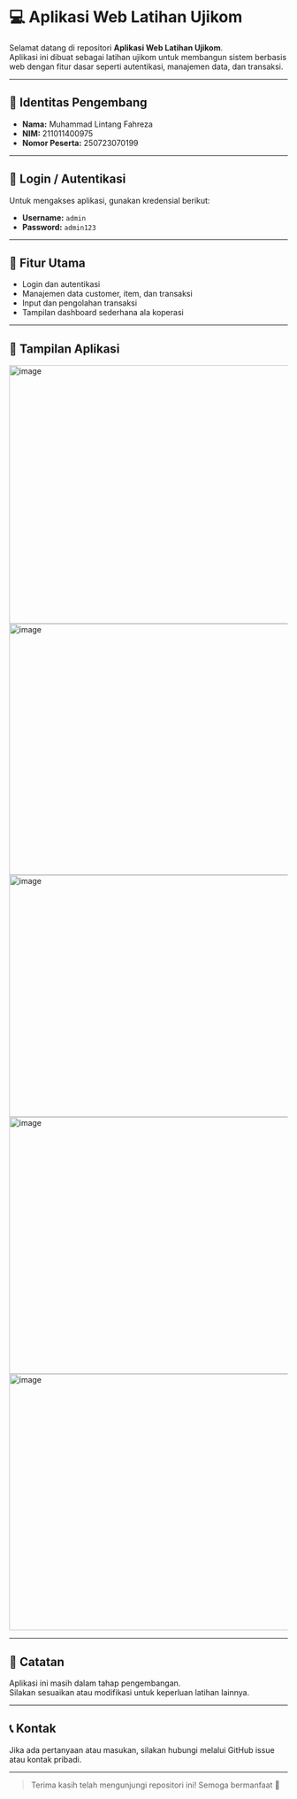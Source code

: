 # 💻 Aplikasi Web Latihan Ujikom

Selamat datang di repositori **Aplikasi Web Latihan Ujikom**.  
Aplikasi ini dibuat sebagai latihan ujikom untuk membangun sistem berbasis web dengan fitur dasar seperti autentikasi, manajemen data, dan transaksi.

---

## 👤 Identitas Pengembang

- **Nama:** Muhammad Lintang Fahreza  
- **NIM:** 211011400975  
- **Nomor Peserta:** 250723070199  

---

## 🔐 Login / Autentikasi

Untuk mengakses aplikasi, gunakan kredensial berikut:

- **Username:** `admin`  
- **Password:** `admin123`

---

## 🚀 Fitur Utama

- Login dan autentikasi
- Manajemen data customer, item, dan transaksi
- Input dan pengolahan transaksi
- Tampilan dashboard sederhana ala koperasi

---

## 📸 Tampilan Aplikasi
<img width="940" height="467" alt="image" src="https://github.com/user-attachments/assets/71583926-776b-41c9-bead-8e6dc67ae915" />
<img width="940" height="454" alt="image" src="https://github.com/user-attachments/assets/b084cce2-6a81-4eb9-ab17-61a4f3d40bdc" />
<img width="940" height="437" alt="image" src="https://github.com/user-attachments/assets/beca7747-8f27-4ee1-a027-cbc0b84e09cd" />
<img width="940" height="464" alt="image" src="https://github.com/user-attachments/assets/b3b563a5-53fd-49cf-90b4-8813bd85deaf" />
<img width="940" height="463" alt="image" src="https://github.com/user-attachments/assets/b9eb9365-214f-48c1-aff4-6266556731fc" />


---

## 📌 Catatan

Aplikasi ini masih dalam tahap pengembangan.  
Silakan sesuaikan atau modifikasi untuk keperluan latihan lainnya.

---

## 📞 Kontak

Jika ada pertanyaan atau masukan, silakan hubungi melalui GitHub issue atau kontak pribadi.

---

> Terima kasih telah mengunjungi repositori ini! Semoga bermanfaat 🙌







